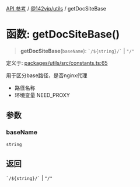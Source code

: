 [API 参考](../../../packages.md) / [@142vip/utils](../index.md) / getDocSiteBase

# 函数: getDocSiteBase()

> **getDocSiteBase**(`baseName`): `` `/${string}/` `` \| `"/"`

定义于: [packages/utils/src/constants.ts:65](https://github.com/142vip/core-x/blob/293ce1057e8ca17514533d1e98d7acd05ef45b34/packages/utils/src/constants.ts#L65)

用于区分base路径，是否nginx代理
- 路径名称
- 环境变量 NEED_PROXY

## 参数

### baseName

`string`

## 返回

`` `/${string}/` `` \| `"/"`

